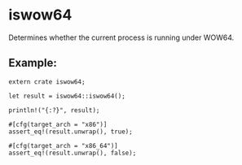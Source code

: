 # iswow64

Determines whether the current process is running under WOW64.
## Example:

``` norun
extern crate iswow64;

let result = iswow64::iswow64();

println!("{:?}", result);

#[cfg(target_arch = "x86")]
assert_eq!(result.unwrap(), true);

#[cfg(target_arch = "x86_64")]
assert_eq!(result.unwrap(), false);

```